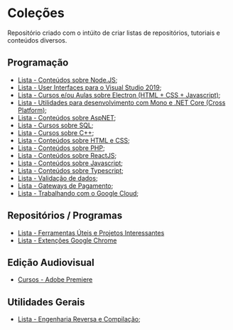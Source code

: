 # Coleções

Repositório criado com o intúito de criar listas de repositórios, tutoriais e conteúdos diversos.

## Programação

- [Lista - Conteúdos sobre Node.JS](programacao/nodejs.md);
- [Lista - User Interfaces para o Visual Studio 2019](programacao/UIsVisualStudio.md);
- [Lista - Cursos e/ou Aulas sobre Electron (HTML + CSS + Javascript)](programacao/cursosAulas_electron.md);
- [Lista - Utilidades para desenvolvimento com Mono e .NET Core (Cross Platform)](programacao/utilidadesMono.md);
- [Lista - Conteúdos sobre AspNET](programacao/aspNET.md);
- [Lista - Cursos sobre SQL](programacao/sql.md);
- [Lista - Cursos sobre C++](programacao/cpp.md);
- [Lista - Conteúdos sobre HTML e CSS](programacao/html_css.md);
- [Lista - Conteúdos sobre PHP](programacao/php.md);
- [Lista - Conteúdos sobre ReactJS](programacao/ReactJS.md);
- [Lista - Conteúdos sobre Javascript](programacao/javascript.md);
- [Lista - Conteúdos sobre Typescript](programacao/typescript.md);
- [Lista - Validação de dados](programacao/validacao.md);
- [Lista - Gateways de Pagamento](programacao/paymentgateways.md);
- [Lista - Trabalhando com o Google Cloud](programacao/GoogleCloud.md);

## Repositórios / Programas

- [Lista - Ferramentas Úteis e Projetos Interessantes](softwares/ferramentas_uteis.md)
- [Lista - Extenções Google Chrome](softwares/extencoesgoogle.md)

## Edição Audiovisual

- [Cursos - Adobe Premiere](edicao/aulas_premiere.md)

## Utilidades Gerais

- [Lista - Engenharia Reversa e Compilação](programacao/compilacaoEngenhariaReversa.md);
